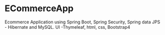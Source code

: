 # ECommerceApp
 Ecommerce Application using Spring Boot, Spring Security, Spring data JPS - Hibernate and MySQL. UI -Thymeleaf, html, css, Bootstrap4
